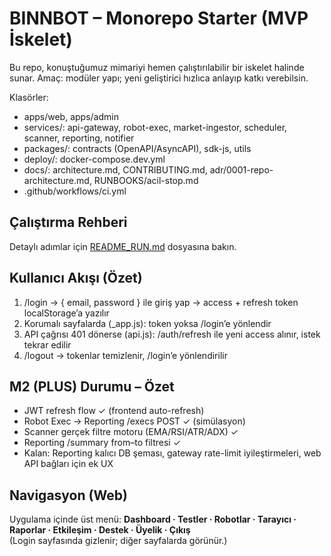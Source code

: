 # BINNBOT – Monorepo Starter (MVP İskelet)
Bu repo, konuştuğumuz mimariyi hemen çalıştırılabilir bir iskelet halinde sunar.
Amaç: modüler yapı; yeni geliştirici hızlıca anlayıp katkı verebilsin.

Klasörler:
- apps/web, apps/admin
- services/: api-gateway, robot-exec, market-ingestor, scheduler, scanner, reporting, notifier
- packages/: contracts (OpenAPI/AsyncAPI), sdk-js, utils
- deploy/: docker-compose.dev.yml
- docs/: architecture.md, CONTRIBUTING.md, adr/0001-repo-architecture.md, RUNBOOKS/acil-stop.md
- .github/workflows/ci.yml
## Çalıştırma Rehberi
Detaylı adımlar için [README_RUN.md](./README_RUN.md) dosyasına bakın.
## Kullanıcı Akışı (Özet)
1. /login → { email, password } ile giriş yap → access + refresh token localStorage’a yazılır
2. Korumalı sayfalarda (_app.js): token yoksa /login’e yönlendir
3. API çağrısı 401 dönerse (api.js): /auth/refresh ile yeni access alınır, istek tekrar edilir
4. /logout → tokenlar temizlenir, /login’e yönlendirilir
## M2 (PLUS) Durumu – Özet
- JWT refresh flow ✓ (frontend auto-refresh)
- Robot Exec → Reporting /execs POST ✓ (simülasyon)
- Scanner gerçek filtre motoru (EMA/RSI/ATR/ADX) ✓
- Reporting /summary from–to filtresi ✓
- Kalan: Reporting kalıcı DB şeması, gateway rate-limit iyileştirmeleri, web API bağları için ek UX
## Navigasyon (Web)
Uygulama içinde üst menü: **Dashboard · Testler · Robotlar · Tarayıcı · Raporlar · Etkileşim · Destek · Üyelik · Çıkış**  
(Login sayfasında gizlenir; diğer sayfalarda görünür.)
